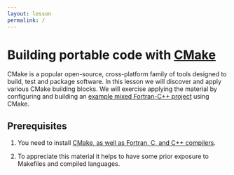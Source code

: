 ```yaml
---
layout: lesson
permalink: /
---
```


# Building portable code with [CMake](https://cmake.org)

CMake is a popular open-source, cross-platform family of tools designed to
build, test and package software. In this lesson we will discover and apply
various CMake building blocks. We will exercise applying the material by
configuring and building an
[example mixed Fortran-C++ project](https://github.com/bast/fizz-buzz)
using CMake.


## Prerequisites

1. You need to install [CMake, as well as Fortran, C, and C++ compilers](https://coderefinery.github.io/installation/).

2. To appreciate this material it helps to have some prior exposure to
   Makefiles and compiled languages.

